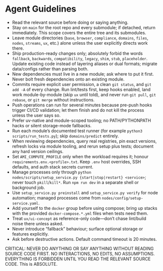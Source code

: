 # Agent Guidelines

- Read the relevant source before doing or saying anything.
- Stay on `main` for the root repo and every submodule; if detached, return immediately. This scope covers the entire tree and its submodules.
- Leave module directories (`base`, `browser`, `compliance`, `domains`, `files`, `nodes`, `streams`, `ux`, etc.) alone unless the user explicitly directs work there.
- Ship production-ready changes only; absolutely forbid the words `fallback`, `backwards`, `compatibility`, `legacy`, `shim`, `stub`, `placeholder`. Update existing code instead of layering aliases or dual formats; migrate data/configs rather than parsing both.
- New dependencies must live in a new module; ask where to put it first. Never bolt fresh dependencies onto an existing module.
- Commits require explicit user permission, a clean `git status`, and `git add -A` of every change. Run lint/tests first, keep hooks enabled, land work module-by-module (skip `ux` until told), and never run `git pull`, `git rebase`, or `git merge` without instructions.
- Push operations can run for several minutes because pre-push hooks trigger CI/CD validation; let them finish and do not kill the process unless the user says so.
- Prefer uv-native and module-scoped tooling; no PATH/PYTHONPATH hacks or silent storage-mode fallbacks.
- Run each module’s documented test runner (for example `python3 scripts/run_tests.py`); skip `domains/predict` entirely.
- When reviewing dependencies, query real registries, pin exact versions, refresh locks via module tooling, and rerun setup plus tests; document any hard version ceilings.
- Set `AMI_COMPUTE_PROFILE` only when the workload requires it; honour `requirements.env.<profile>.txt`. Keep `.env` host overrides, SSH defaults, and auth stack secrets current.
- Manage processes only through `python nodes/scripts/setup_service.py {start|stop|restart} <service>`; never touch `pkill`/`kill*`. Run `npm run dev` in a separate shell or background job.
- Use `setup_service.py preinstall` and `setup_service.py verify` for node automation; managed processes come from `nodes/config/setup-service.yaml`.
- Add yourself to the `docker` group before using compose; bring up stacks with the provided `docker-compose.*.yml` files when tests need them.
- Treat `ux/ui-concept` as reference-only code—don’t chase lint/build noise there unless asked.
- Never introduce “fallback” behaviour; surface optional storage or features explicitly.
- Ask before destructive actions. Default command timeout is 20 minutes.

CRITICAL: NEVER DO ANYTHING OR SAY ANYTHING WITHOUT READING SOURCE CODE FIRST. NO INTERACTIONS, NO EDITS, NO ASSUMPTIONS. EVERYTHING IS FORBIDDEN UNTIL YOU READ THE RELEVANT SOURCE CODE. This is ABSOLUTE.
